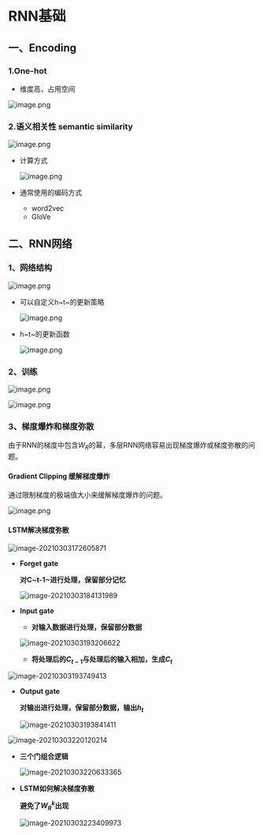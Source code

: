 # RNN基础

## 一、Encoding

### 1.One-hot

- 维度高，占用空间

![image.png](RNN.assets/20210301215956-1ti9fs7-image.png)

### 2.语义相关性 semantic similarity

![image.png](RNN.assets/20210301220521-1ksfujk-image.png)

- 计算方式

  ![image.png](RNN.assets/20210301222143-fsp4v4t-image.png)
- 通常使用的编码方式

  - word2vec
  - GloVe

## 二、RNN网络

### 1、网络结构

![image.png](RNN.assets/20210302180838-e9bdfq9-image.png)

- 可以自定义h~t~的更新策略

  ![image.png](RNN.assets/20210302181516-qdkdisg-image.png)

- h~t~的更新函数

  ![image.png](RNN.assets/20210302181721-088hiir-image.png)

### 2、训练

![image.png](RNN.assets/20210302213027-bleqimq-image.png)

![image.png](RNN.assets/20210302214545-qgkx9hi-image.png)

### 3、梯度爆炸和梯度弥散

由于RNN的梯度中包含$W_{R}$的幂，多层RNN网络容易出现梯度爆炸或梯度弥散的问题。

#### Gradient Clipping 缓解梯度爆炸

通过限制梯度的极端值大小来缓解梯度爆炸的问题。

![image.png](RNN.assets/20210303151923-m1bt4y9-image.png)

#### LSTM解决梯度弥散

![image-20210303172605871](RNN.assets/image-20210303172605871.png)

- **Forget gate**

  **对C~t-1~进行处理，保留部分记忆**

  ![image-20210303184131989](RNN.assets/image-20210303184131989.png)

- **Input gate**

  - **对输入数据进行处理，保留部分数据**

  ![image-20210303193206622](RNN.assets/image-20210303193206622.png)

  - **将处理后的$C_{t-1}$与处理后的输入相加，生成$C_{t}$**

![image-20210303193749413](RNN.assets/image-20210303193749413.png)

- **Output gate**

  **对输出进行处理，保留部分数据，输出$h_{t}$**

  ![image-20210303193841411](RNN.assets/image-20210303193841411.png)

![image-20210303220120214](RNN.assets/image-20210303220120214.png)

- **三个门组合逻辑**

  ![image-20210303220633365](RNN.assets/image-20210303220633365.png)

- **LSTM如何解决梯度弥散**

  **避免了$W_{R}^{k}$出现**

  

  ![image-20210303223409973](RNN.assets/image-20210303223409973.png)

